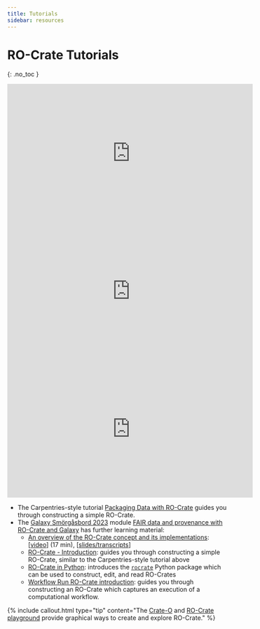 ```yaml
---
title: Tutorials
sidebar: resources
---
```

<!--
   Copyright 2023 The University of Manchester and RO Crate contributors 
   <https://github.com/ResearchObject/ro-crate/graphs/contributors>

   Licensed under the Apache License, Version 2.0 (the "License");
   you may not use this file except in compliance with the License.
   You may obtain a copy of the License at

       http://www.apache.org/licenses/LICENSE-2.0

   Unless required by applicable law or agreed to in writing, software
   distributed under the License is distributed on an "AS IS" BASIS,
   WITHOUT WARRANTIES OR CONDITIONS OF ANY KIND, either express or implied.
   See the License for the specific language governing permissions and
   limitations under the License.
-->

# RO-Crate Tutorials
{: .no_toc }

<iframe width="560" height="315" src="https://www.youtube-nocookie.com/embed/tAR-JNN3EbA" title="YouTube: What is an RO-Crate?" frameborder="0" allow="accelerometer; autoplay; clipboard-write; encrypted-media; gyroscope; picture-in-picture" allowfullscreen></iframe>

<iframe width="560" height="315" src="https://www.youtube-nocookie.com/embed/fxF6AJDXxGc?start=231" title="YouTube: Unlocking the Power of RO-Crate for FAIR Research Data " frameborder="0" allow="accelerometer; autoplay; clipboard-write; encrypted-media; gyroscope; picture-in-picture" allowfullscreen></iframe>

<iframe width="560" height="315" src="https://www.youtube-nocookie.com/embed/5GYdN5B1tc8" title="YouTube: Building diverse FDO Collections using RO-Crate" frameborder="0" allow="accelerometer; autoplay; clipboard-write; encrypted-media; gyroscope; picture-in-picture" allowfullscreen></iframe>

* The Carpentries-style tutorial [Packaging Data with RO-Crate](https://www.researchobject.org/packaging_data_with_ro-crate/) guides you through constructing a simple RO-Crate.
* The [Galaxy Smörgåsbord 2023](https://gallantries.github.io/video-library/events/smorgasbord3/) module [FAIR data and provenance with RO-Crate and Galaxy](https://gallantries.github.io/video-library/modules/ro-crate) has further learning material:
  * [An overview of the RO-Crate concept and its implementations](https://gallantries.github.io/video-library/videos/ro-crates/intro/slides): [[video](https://www.youtube.com/watch?v=5GYdN5B1tc8)] (17 min), [[slides/transcripts](https://doi.org/10.5281/zenodo.7828632)]
  * [RO-Crate - Introduction](https://training.galaxyproject.org/topics/fair/tutorials/ro-crate-intro/tutorial.html): guides you through constructing a simple RO-Crate, similar to the Carpentries-style tutorial above
  * [RO-Crate in Python](https://training.galaxyproject.org/topics/fair/tutorials/ro-crate-in-python/tutorial.html): introduces the [`rocrate`](https://github.com/ResearchObject/ro-crate-py) Python package which can be used to construct, edit, and read RO-Crates
  * [Workflow Run RO-Crate introduction](https://training.galaxyproject.org/topics/fair/tutorials/ro-crate-workflow-run-ro-crate/tutorial.html): guides you through constructing an RO-Crate which captures an execution of a computational workflow.

{% include callout.html type="tip" content="The [Crate-O](https://language-research-technology.github.io/crate-o/) and [RO-Crate playground](https://ro-crate.ldaca.edu.au/) provide graphical ways to create and explore RO-Crate." %}

